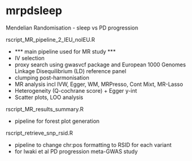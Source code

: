 # mrpdsleep
Mendelian Randomisation - sleep vs PD progression

rscript_MR_pipeline_2_IEU_noIEU.R
- *** main pipeline used for MR study ***
- IV selection
- proxy search using gwasvcf package and European 1000 Genomes Linkage Disequilibrium (LD) reference panel 
- clumping post-harmonisation
- MR analysis incl IVW, Egger, WM, MRPresso, Cont Mixt, MR-Lasso
- Heterogeneity (Q-cochrane score) + Egger y-int
- Scatter plots, LOO analysis

rscript_MR_results_summary.R
- pipeline for forest plot generation

rscript_retrieve_snp_rsid.R
- pipeline to change chr:pos formatting to RSID for each variant
- for Iwaki et al PD progression meta-GWAS study

